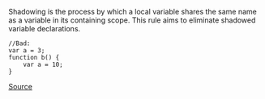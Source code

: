Shadowing is the process by which a local variable shares the same name as a variable in its containing scope. This rule aims to eliminate shadowed variable declarations.

```
//Bad:
var a = 3;
function b() {
	var a = 10;
}

```

[Source](http://eslint.org/docs/rules/no-shadow)

